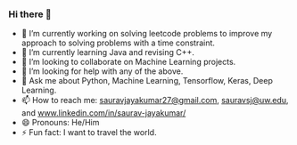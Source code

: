 ### Hi there 👋

- 🔭 I’m currently working on solving leetcode problems to improve my approach to solving problems with a time constraint.
- 🌱 I’m currently learning Java and revising C++.
- 👯 I’m looking to collaborate on Machine Learning projects.
- 🤔 I’m looking for help with any of the above.
- 💬 Ask me about Python, Machine Learning, Tensorflow, Keras, Deep Learning.
- 📫 How to reach me: sauravjayakumar27@gmail.com, sauravsj@uw.edu, and www.linkedin.com/in/saurav-jayakumar/
- 😄 Pronouns: He/Him
- ⚡ Fun fact: I want to travel the world.
